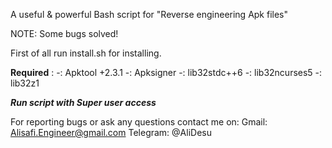 A useful & powerful Bash script for "Reverse engineering Apk files"

NOTE: Some bugs solved!

First of all run install.sh for installing.

**Required** :
-: Apktool +2.3.1
-: Apksigner
-: lib32stdc++6
-: lib32ncurses5
-: lib32z1

***Run script with Super user access***

For reporting bugs or ask any questions contact me on:
Gmail: Alisafi.Engineer@gmail.com
Telegram: @AliDesu
